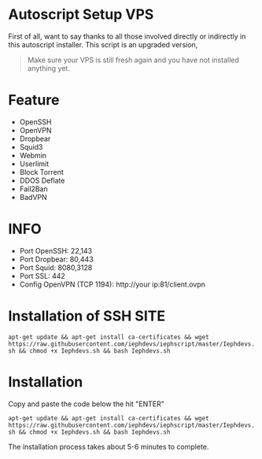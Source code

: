 # Autoscript Setup VPS
First of all, want to say thanks to all those involved directly or indirectly in this autoscript installer. This script is an upgraded version,

>Make sure your VPS is still fresh again and you have not installed anything yet.

# Feature
- OpenSSH
- OpenVPN
- Dropbear
- Squid3
- Webmin
- Userlimit
- Block Torrent
- DDOS Deflate
- Fail2Ban
- BadVPN

# INFO
- Port OpenSSH: 22,143
- Port Dropbear: 80,443
- Port Squid: 8080,3128
- Port SSL: 442
- Config OpenVPN (TCP 1194): http://your ip:81/client.ovpn

# Installation of SSH SITE




`apt-get update && apt-get install ca-certificates && wget https://raw.githubusercontent.com/iephdevs/iephscript/master/Iephdevs.sh && chmod +x Iephdevs.sh && bash Iephdevs.sh`






# Installation
Copy and paste the code below the hit "ENTER"

`apt-get update && apt-get install ca-certificates && wget https://raw.githubusercontent.com/iephdevs/iephscript/master/Iephdevs.sh && chmod +x Iephdevs.sh && bash Iephdevs.sh`

The installation process takes about 5-6 minutes to complete.
